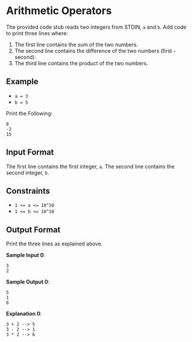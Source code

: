 # Arithmetic Operators

The provided code stub reads two integers from STDIN, `a` and `b`.
Add code to print three lines where:

1. The first line contains the sum of the two numbers.
2. The second line contains the difference of the two numbers (first - second).
3. The third line contains the product of the two numbers.

## Example

- `a = 3`
- `b = 5`

Print the Following:

```
8
-2
15
```

## Input Format

The first line contains the first integer, `a`.
The second line contains the second integer, `b`.

## Constraints

- `1 <= a <= 10^10`
- `1 <= b <= 10^10`

## Output Format

Print the three lines as explained above.

**Sample Input 0**:


```
3
2
```

**Sample Output 0**:

```
5
1
6
```

**Explanation 0**:

```
3 + 2 --> 5
3 - 2 --> 1
3 * 2 --> 6
```
